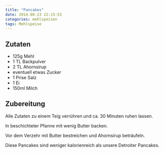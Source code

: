 ```yaml
---
title: "Pancakes"
date: 2014-08-23 22:15:53
categories: mehlspeisen
tags: Mehlspeise
---
```


## Zutaten

* 125g Mehl
* 1 TL Backpulver
* 2 TL Ahornsirup
* eventuell etwas Zucker
* 1 Prise Salz
* 1 Ei
* 150ml Milch

## Zubereitung

Alle Zutaten zu einem Teig verrühren und ca. 30 Minuten ruhen lassen.

In beschichteter Pfanne mit wenig Butter backen.

Vor dem Verzehr mit Butter bestreichen und Ahornsirup beträufeln.

Diese Pancakes sind weniger kalorienreich als unsere Detroiter Pancakes.

